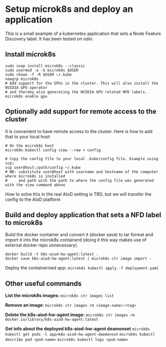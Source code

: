 # Setup microk8s and deploy an application
This is a small example of a kubernetes application that sets a Node Feature Discovery label. It has been tested on odin.

## Install microk8s
```
sudo snap install microk8s --classic
sudo usermod -a -G microk8s $USER
sudo chown -f -R $USER ~/.kube
newgrp microk8s
# Add support for the GPUs in the cluster. This will also install the NVIDIA GPU operator
# and thereby also generating the NVIDIA GPU related NFD labels.
microk8s enable gpu
```

## Optionally add support for remote access to the cluster
It is convenient to have remote access to the cluster. Here is how to add that to your local host:
```
# On the microk8s host
microk8s.kubectl config view --raw > config

# Copy the config file to your local .kube/config file. Example using scp:
scp user@host:/path/config ~/.kube
# NB: substitute user@host with username and hostname of the computer where microk8s is installed
#     and path with the path to where the config file was generated with the view command above
```
How to solve this in the real AIoD setting is TBD, but we will transfer the config to the AIoD platform

## Build and deploy application that sets a NFD label to microk8s
Build the docker container and convert it (docker save) to tar format and import it into the microk8s containerd (doing it this way makes use of external docker repo unnecessary).
```
docker build -t k8s-aiod-hw-agent:latest .
docker save k8s-aiod-hw-agent:latest | microk8s ctr image import -
```

Deploy the containerised app:
`microk8s kubectl apply -f deployment.yaml`

## Other useful commands
**List the microk8s images:**
`microk8s ctr images list`

**Remove an image:**
`microk8s ctr images rm <image-name>:<tag>`

**Delete the k8s-aiod-hw-agent image:**
`microk8s ctr images rm docker.io/library/k8s-aiod-hw-agent:latest`

**Get info about the deployed k8s-aiod-hw-agent deamonset**
`microk8s kubectl get pods -l app=k8s-aiod-hw-agent-daemonset`
`microk8s kubectl describe pod <pod-name>`
`microk8s kubectl logs <pod-name>`




